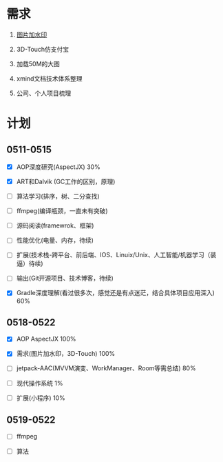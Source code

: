 # 需求

1. <u>图片加水印</u>

2. 3D-Touch仿支付宝

3. 加载50M的大图

4. xmind文档技术体系整理

5. 公司、个人项目梳理

   

# 计划

## 0511-0515

- [x] AOP深度研究(AspectJX)   30%
- [x] ART和Dalvik (GC工作的区别，原理)
- [ ] 算法学习(排序，树、二分查找)
- [ ] ffmpeg(编译瓶颈，一直未有突破)
- [ ] 源码阅读(framewrok、框架)
- [ ] 性能优化(电量、内存，待续)
- [ ] 扩展(技术栈-跨平台、前后端、IOS、Linuix/Unix、人工智能/机器学习（装逼）待续)
- [ ] 输出(Git开源项目、技术博客，待续)
- [x] Gradle深度理解(看过很多次，感觉还是有点迷茫，结合具体项目应用深入)  60%



## 0518-0522

- [x] AOP AspectJX 100% 

- [x] 需求(图片加水印，3D-Touch) 100%

- [ ] jetpack-AAC(MVVM演变、WorkManager、Room等需总结)   80%

- [ ] 现代操作系统 1%

- [ ] 扩展(小程序)  10%

  

## 0519-0522

- [ ] ffmpeg

- [ ] 算法

  


